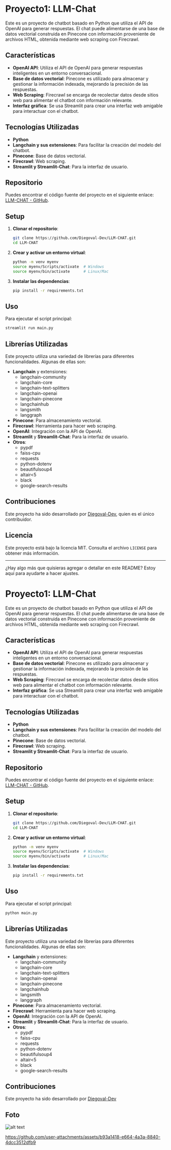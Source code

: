 # Proyecto1: LLM-Chat

Este es un proyecto de chatbot basado en Python que utiliza el API de OpenAI para generar respuestas. El chat puede alimentarse de una base de datos vectorial construida en Pinecone con información proveniente de archivos HTML, obtenida mediante web scraping con Firecrawl.

## Características

- **OpenAI API**: Utiliza el API de OpenAI para generar respuestas inteligentes en un entorno conversacional.
- **Base de datos vectorial**: Pinecone es utilizado para almacenar y gestionar la información indexada, mejorando la precisión de las respuestas.
- **Web Scraping**: Firecrawl se encarga de recolectar datos desde sitios web para alimentar el chatbot con información relevante.
- **Interfaz gráfica**: Se usa Streamlit para crear una interfaz web amigable para interactuar con el chatbot.

## Tecnologías Utilizadas

- **Python**
- **Langchain y sus extensiones**: Para facilitar la creación del modelo del chatbot.
- **Pinecone**: Base de datos vectorial.
- **Firecrawl**: Web scraping.
- **Streamlit y Streamlit-Chat**: Para la interfaz de usuario.

## Repositorio

Puedes encontrar el código fuente del proyecto en el siguiente enlace: [LLM-CHAT - GitHub](https://github.com/Diegoval-Dev/LLM-CHAT).

## Setup

1. **Clonar el repositorio**:

   ```sh
   git clone https://github.com/Diegoval-Dev/LLM-CHAT.git
   cd LLM-CHAT
   ```

2. **Crear y activar un entorno virtual**:

   ```sh
   python -m venv myenv
   source myenv/Scripts/activate  # Windows
   source myenv/bin/activate      # Linux/Mac
   ```

3. **Instalar las dependencias**:

   ```sh
   pip install -r requirements.txt
   ```

## Uso

Para ejecutar el script principal:

```sh
streamlit run main.py
```

## Librerías Utilizadas

Este proyecto utiliza una variedad de librerías para diferentes funcionalidades. Algunas de ellas son:

- **Langchain** y extensiones:
  - langchain-community
  - langchain-core
  - langchain-text-splitters
  - langchain-openai
  - langchain-pinecone
  - langchainhub
  - langsmith
  - langgraph
- **Pinecone**: Para almacenamiento vectorial.
- **Firecrawl**: Herramienta para hacer web scraping.
- **OpenAI**: Integración con la API de OpenAI.
- **Streamlit** y **Streamlit-Chat**: Para la interfaz de usuario.
- **Otros**:
  - pypdf
  - faiss-cpu
  - requests
  - python-dotenv
  - beautifulsoup4
  - altair<5
  - black
  - google-search-results

## Contribuciones

Este proyecto ha sido desarrollado por [Diegoval-Dev](https://github.com/Diegoval-Dev), quien es el único contribuidor.

## Licencia

Este proyecto está bajo la licencia MIT. Consulta el archivo `LICENSE` para obtener más información.

---

¿Hay algo más que quisieras agregar o detallar en este README? Estoy aquí para ayudarte a hacer ajustes.
# Proyecto1: LLM-Chat

Este es un proyecto de chatbot basado en Python que utiliza el API de OpenAI para generar respuestas. El chat puede alimentarse de una base de datos vectorial construida en Pinecone con información proveniente de archivos HTML, obtenida mediante web scraping con Firecrawl.

## Características

- **OpenAI API**: Utiliza el API de OpenAI para generar respuestas inteligentes en un entorno conversacional.
- **Base de datos vectorial**: Pinecone es utilizado para almacenar y gestionar la información indexada, mejorando la precisión de las respuestas.
- **Web Scraping**: Firecrawl se encarga de recolectar datos desde sitios web para alimentar el chatbot con información relevante.
- **Interfaz gráfica**: Se usa Streamlit para crear una interfaz web amigable para interactuar con el chatbot.

## Tecnologías Utilizadas

- **Python**
- **Langchain y sus extensiones**: Para facilitar la creación del modelo del chatbot.
- **Pinecone**: Base de datos vectorial.
- **Firecrawl**: Web scraping.
- **Streamlit y Streamlit-Chat**: Para la interfaz de usuario.

## Repositorio

Puedes encontrar el código fuente del proyecto en el siguiente enlace: [LLM-CHAT - GitHub](https://github.com/Diegoval-Dev/LLM-CHAT).

## Setup

1. **Clonar el repositorio**:

   ```sh
   git clone https://github.com/Diegoval-Dev/LLM-CHAT.git
   cd LLM-CHAT
   ```

2. **Crear y activar un entorno virtual**:

   ```sh
   python -m venv myenv
   source myenv/Scripts/activate  # Windows
   source myenv/bin/activate      # Linux/Mac
   ```

3. **Instalar las dependencias**:

   ```sh
   pip install -r requirements.txt
   ```

## Uso

Para ejecutar el script principal:

```sh
python main.py
```

## Librerías Utilizadas

Este proyecto utiliza una variedad de librerías para diferentes funcionalidades. Algunas de ellas son:

- **Langchain** y extensiones:
  - langchain-community
  - langchain-core
  - langchain-text-splitters
  - langchain-openai
  - langchain-pinecone
  - langchainhub
  - langsmith
  - langgraph
- **Pinecone**: Para almacenamiento vectorial.
- **Firecrawl**: Herramienta para hacer web scraping.
- **OpenAI**: Integración con la API de OpenAI.
- **Streamlit** y **Streamlit-Chat**: Para la interfaz de usuario.
- **Otros**:
  - pypdf
  - faiss-cpu
  - requests
  - python-dotenv
  - beautifulsoup4
  - altair<5
  - black
  - google-search-results

## Contribuciones

Este proyecto ha sido desarrollado por [Diegoval-Dev](https://github.com/Diegoval-Dev)

## Foto

![alt text](image.png)



https://github.com/user-attachments/assets/b93a1418-e664-4a3a-8840-4dcc3512dfb9


